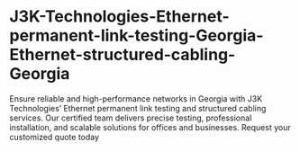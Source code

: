 # J3K-Technologies-Ethernet-permanent-link-testing-Georgia-Ethernet-structured-cabling-Georgia
Ensure reliable and high-performance networks in Georgia with J3K Technologies’ Ethernet permanent link testing and structured cabling services. Our certified team delivers precise testing, professional installation, and scalable solutions for offices and businesses. Request your customized quote today
